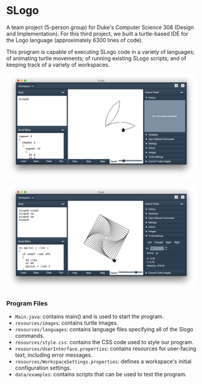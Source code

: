 SLogo
=====
A team project (5-person group) for Duke's Computer Science 308 (Design and Implementation). For this third project, we built a turtle-based IDE for the Logo language (approximately 6300 lines of code). 

This program is capable of executing SLogo code in a variety of languages; of animating turtle movements; of running existing SLogo scripts; and of keeping track of a variety of workspaces.

![](images/flower.png)

![](images/spiral.png)

### Program Files
* `Main.java`: contains main() and is used to start the program.
* `resources/images`: contains turtle images.
* `resources/languages`: contains language files specifying all of the Slogo commands.
* `resources/style.css`: contains the CSS code used to style our program.
* `resources/UserInterface.properties`: contains resources for user-facing text, including error messages.
* `resources/WorkspaceSettings.properties`: defines a workspace's initial configuration settings.
* `data/examples`: contains scripts that can be used to test the program.